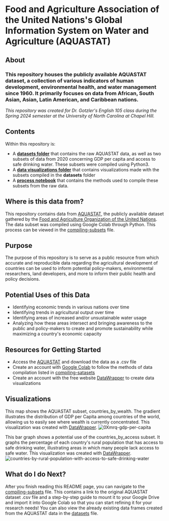 # Food and Agriculture Association of the United Nations's Global Information System on Water and Agriculture (AQUASTAT)
## About
### This repository houses the publicly available AQUASTAT dataset, a collection of various indicators of human development, environmental health, and water management since 1960. It primarily focuses on data from African, South Asian, Asian, Latin American, and Caribbean nations. 
*This repository was created for Dr. Gotzler's English 105 class during the Spring 2024 semester at the University of North Carolina at Chapel Hill.* 

## Contents
Within this repository is:
* A [**datasets folder**](https://github.com/margaretmead/AQUASTAT-DATA/tree/main/datasets) that contains the raw AQUASTAT data, as well as two subsets of data from 2020 concerning GDP per capita and access to safe drinking water. These subsets were compiled using Python3.
* A [**data visualizations folder**](https://github.com/margaretmead/AQUASTAT-DATA/tree/main/data%20visualizations) that contains visualizations made with the subsets compiled in the **datasets** folder
* A [**process notebook**](https://github.com/margaretmead/AQUASTAT-DATA/blob/main/Process%20Notebook.ipynb) that contains the methods used to compile these subsets from the raw data.

## Where is this data from?
This  repository contains data from [AQUASTAT](https://data.apps.fao.org/aquastat/?lang=en), the publicly available dataset gathered by the [Food and Agriculture Organization of the United Nations](https://www.fao.org/aquastat/en/). 
The data subset was compiled using Google Colab through Python. This process can be viewed in the [compiling-subsets](https://github.com/margaretmead/AQUASTAT-DATA/blob/main/compiling-subsets) file.

## Purpose
The purpose of this repository is to serve as a public resource from which accurate and reproducible data regarding the agricultural development of countries can be used to inform potential policy-makers, environmental researchers, land developers, and more to inform their public health and policy decisions. 

## Potential Uses of this Data
* Identifying economic trends in various nations over time
* Identifying trends in agricultural output over time
* Identifying areas of increased and/or unsustainable water usage
* Analyzing how these areas intersect and bringing awareness to the public and policy-makers to create and promote sustainability while maximizing a country's economic capacity

## Resources for Getting Started
* Access the [AQUASTAT](https://data.apps.fao.org/aquastat/?lang=en) and download the data as a .csv file
* Create an account with [Google Colab](https://colab.google/notebooks/) to follow the methods of data compilation listed in [compiling-satasets](https://github.com/margaretmead/AQUASTAT-DATA/blob/main/compiling-subsets)
* Create an account with the free website [DataWrapper](https://www.datawrapper.de/) to create data visualizations

## Visualizations
This map shows the AQUASTAT subset, countries_by_wealth. The gradient illustrates the distribution of GDP per Capita among countries of the world, allowing us to easily see where wealth is currently concentrated. This visualization was created with [DataWrapper](https://www.datawrapper.de/). 
![0Xmrq-gdp-per-capita](https://github.com/margaretmead/AQUASTAT-DATA/assets/156699907/c3a48ef0-7fd5-4f59-88e7-4e4407718ee5)

This bar graph shows a potential use of the countries_by_access subset. It graphs the percentage of each country's rural population that has access to safe drinking water, illustrating areas in which many people lack access to safe water. This visualization was created with [DataWrapper](https://www.datawrapper.de/). 
![countries-by-rural-population-with-access-to-safe-drinking-water](https://github.com/margaretmead/AQUASTAT-DATA/assets/156699907/a23bac11-4287-40ae-a9fd-748ea9917711)

## What do I do Next?
After you finish reading this README page, you can navigate to the [compiling-subsets](https://github.com/margaretmead/AQUASTAT-DATA/blob/main/compiling-subsets) file. This contains a link to the original AQUASTAT dataset .csv file and a step-by-step guide to mount it to your Google Drive and import it into Google Colab so that you can start refining it for your research needs! You can also view the already existing data frames created from the AQUASTAT data in the [datasets](https://github.com/margaretmead/AQUASTAT-DATA/tree/main/datasets) file. 
